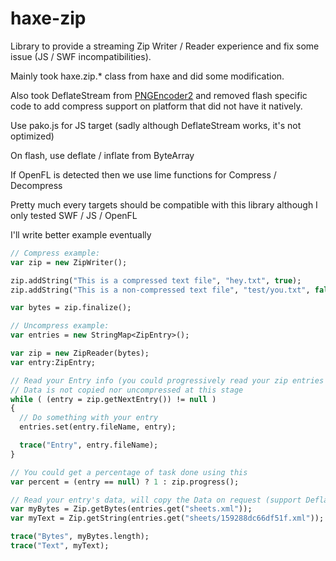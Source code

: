 # haxe-zip
Library to provide a streaming Zip Writer / Reader experience and fix some issue (JS / SWF incompatibilities).

Mainly took haxe.zip.* class from haxe and did some modification.

Also took DeflateStream from [PNGEncoder2](https://github.com/cameron314/PNGEncoder2/) and removed flash specific code to add compress support on platform that did not have it natively.

Use pako.js for JS target (sadly although DeflateStream works, it's not optimized)

On flash, use deflate / inflate from ByteArray

If OpenFL is detected then we use lime functions for Compress / Decompress

Pretty much every targets should be compatible with this library although I only tested SWF / JS / OpenFL

I'll write better example eventually

```haxe
// Compress example:
var zip = new ZipWriter();

zip.addString("This is a compressed text file", "hey.txt", true);
zip.addString("This is a non-compressed text file", "test/you.txt", false);

var bytes = zip.finalize();
```

```haxe
// Uncompress example:
var entries = new StringMap<ZipEntry>();

var zip = new ZipReader(bytes);
var entry:ZipEntry;

// Read your Entry info (you could progressively read your zip entries X number per frame)
// Data is not copied nor uncompressed at this stage
while ( (entry = zip.getNextEntry()) != null )
{
  // Do something with your entry
  entries.set(entry.fileName, entry);

  trace("Entry", entry.fileName);
}

// You could get a percentage of task done using this
var percent = (entry == null) ? 1 : zip.progress();

// Read your entry's data, will copy the Data on request (support Deflate even on JS/SWF target)
var myBytes = Zip.getBytes(entries.get("sheets.xml"));
var myText = Zip.getString(entries.get("sheets/159288dc66df51f.xml"));

trace("Bytes", myBytes.length);
trace("Text", myText);
```